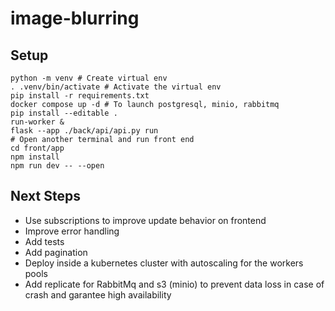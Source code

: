 # image-blurring

## Setup

```
python -m venv # Create virtual env
. .venv/bin/activate # Activate the virtual env
pip install -r requirements.txt
docker compose up -d # To launch postgresql, minio, rabbitmq
pip install --editable .
run-worker &
flask --app ./back/api/api.py run
# Open another terminal and run front end
cd front/app
npm install
npm run dev -- --open
```

## Next Steps

- Use subscriptions to improve update behavior on frontend
- Improve error handling
- Add tests
- Add pagination
- Deploy inside a kubernetes cluster with autoscaling for the workers pools
- Add replicate for RabbitMq and s3 (minio) to prevent data loss in case of crash and garantee high availability
